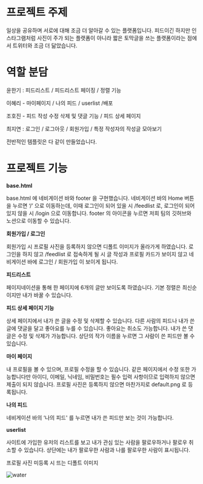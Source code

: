 # 프로젝트 주제

일상을 공유하며 서로에 대해 조금 더 알아갈 수 있는 플랫폼입니다. 피드이긴 하지만 인스타그램처럼 사진이 주가 되는 플랫폼이 아니라 짧은 토막글을 쓰는 플랫폼이라는 점에서 트위터와 조금 더 닮았습니다. 


# 역할 분담

윤한기 : 피드리스트 / 피드리스트 페이징 / 정렬 기능 

이혜리 - 마이페이지 / 나의 피드 / userlist  /배포

조호진 - 피드 작성 수정 삭제 및 댓글 기능 / 피드 상세 페이지

최지연 : 로그인 / 로그아웃 / 회원가입 / 특정 작성자의 작성글 모아보기

전반적인 템플릿은 다 같이 만들었습니다.


# 프로젝트 기능

**base.html**

base.html 에 네비게이션 바와 footer 을 구현했습니다. 
네비게이션 바의 Home 버튼을 누르면 ‘/’ 으로 이동하는데, 이때 로그인이 되어 있을 시 /feedlist 로, 로그인이 되어있지 않을 시 /login 으로 이동합니다.
footer 의 아이콘을 누르면 저희 팀의 깃허브와 노션으로 이동할 수 있습니다.

**회원가입 / 로그인**

회원가입 시 프로필 사진을 등록하지 않으면 디폴트 이미지가 올라가게 하였습니다.
로그인을 하지 않고 /feedlist 로 접속하게 될 시 글 작성과 프로필 카드가 보이지 않고 네비게이션 바에 로그인 / 회원가입 이 보이게 됩니다.

**피드리스트**

페이지네이션을 통해 한 페이지에 6개의 글만 보이도록 하였습니다.
기본 정렬은 최신순이지만 내가 바꿀 수 있습니다.

**피드 상세 페이지 기능**

상세 페이지에서 내가 쓴 글을 수정 및 삭제할 수 있습니다.
다른 사람의 피드나 내가 쓴 글에 댓글을 달고 좋아요를 누를 수 있습니다. 좋아요는 취소도 가능합니다.
내가 쓴 댓글은 수정 및 삭제가 가능합니다.
상단의 작가 이름을 누르면 그 사람이 쓴 피드만 볼 수 있습니다.

**마이 페이지**

내 프로필을 볼 수 있으며, 프로필 수정을 할 수 있습니다.
같은 페이지에서 수정 또한 가능합니다만 아이디, 이메일, 닉네임, 비밀번호는 필수 입력 사항이므로 입력하지 않으면 제출이 되지 않습니다.
프로필 사진은 등록하지 않으면 마찬가지로 default.png 로 등록됩니다.

**나의 피드**

네비게이션 바의 ‘나의 피드' 를 누르면 내가 쓴 피드만 보는 것이 가능합니다.

**userlist**

사이트에 가입한 유저의 리스트를 보고 내가 관심 있는 사람을  팔로우하거나 팔로우 취소할 수 있습니다.
상단에는 내가 팔로우한 사람과 나를 팔로우한 사람이 표시됩니다.






프로필 사진 미등록 시 뜨는 디폴트 이미지

![water](https://github.com/SEVIL-K/giga_jo_project/assets/89892255/1081371b-3543-4111-a6c5-183ecd45076b)
